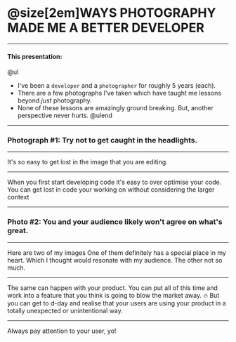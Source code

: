 <!-- https://gitpitch.com/jesse-cameron/presentations/photography?p=brownbags/programming_with_photos#/ -->

# @size[2em]WAYS PHOTOGRAPHY MADE ME A BETTER DEVELOPER

---

#### This presentation:

@ul
 - I've been a `developer` and a `photographer` for roughly 5 years (each).
 - There are a few photographs I've taken which have taught me lessons beyond _just_ photography.
 - None of these lessons are amazingly ground breaking. But, another perspective never hurts.
@ulend

---

### Photograph #1: Try not to get caught in the headlights.

---

It's so easy to get lost in the image that you are editing.

<!-- image -->

---

When you first start developing code it's easy to over optimise your code.
You can get lost in code your working on without considering the larger context

---

### Photo #2: You and your audience likely won't agree on what's great.

---

Here are two of my images
One of them definitely has a special place in my heart. Which I thought would resonate with my audience. The other not so much.

<!-- image -->

---

The same can happen with your product.
You can put all of this time and work into a feature that you think is going to blow the market away. 🔥
But you can get to d-day and realise that your users are using your product in a totally unexpected or unintentional way.

---

Always pay attention to your user, yo!
